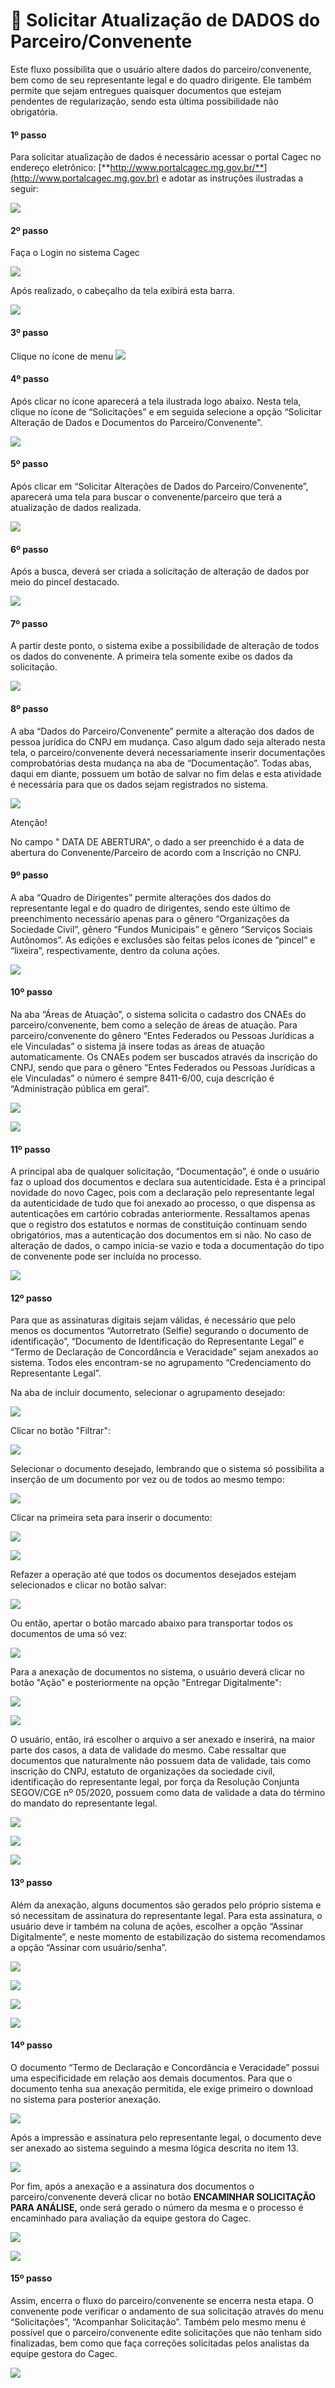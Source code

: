# 🔄 Solicitar Atualização de DADOS do Parceiro/Convenente

Este fluxo possibilita que o usuário altere dados do parceiro/convenente, bem como de seu representante legal e do quadro dirigente. Ele também permite que sejam entregues quaisquer documentos que estejam pendentes de regularização, sendo esta última possibilidade não obrigatória.

#### 1º passo

Para solicitar atualização de dados é necessário acessar o portal Cagec no endereço eletrônico: [**http://www.portalcagec.mg.gov.br/**](http://www.portalcagec.mg.gov.br) e adotar as instruções ilustradas a seguir:

![](<.gitbook/assets/image (43).png>)

#### 2º passo

Faça o Login no sistema Cagec

![](<.gitbook/assets/image (9).png>)

Após realizado, o cabeçalho da tela exibirá esta barra.

![](<.gitbook/assets/image (21).png>)

#### 3º passo

Clique no ícone de menu ![](<.gitbook/assets/image (47).png>)&#x20;

#### 4º passo

Após clicar no ícone aparecerá a tela ilustrada logo abaixo. Nesta tela, clique no ícone de “Solicitações” e em seguida selecione a opção “Solicitar Alteração de Dados e Documentos do Parceiro/Convenente”.

![](.gitbook/assets/solicitar-atualizacao-de-dados-e-documentos-do-parceiro.png)

#### 5º passo&#x20;

Após clicar em “Solicitar Alterações de Dados do Parceiro/Convenente”, aparecerá uma tela para buscar o convenente/parceiro que terá a atualização de dados realizada.

![](<.gitbook/assets/image (4) (1).png>)

#### 6º passo&#x20;

Após a busca, deverá ser criada a solicitação de alteração de dados por meio do pincel destacado.

![](<.gitbook/assets/image (53).png>)

#### 7º passo

A partir deste ponto, o sistema exibe a possibilidade de alteração de todos os dados do convenente. A primeira tela somente exibe os dados da solicitação.

![](<.gitbook/assets/image (57).png>)

#### 8º passo

A aba “Dados do Parceiro/Convenente” permite a alteração dos dados de pessoa jurídica do CNPJ em mudança. Caso algum dado seja alterado nesta tela, o parceiro/convenente deverá necessariamente inserir documentações comprobatórias desta mudança na aba de “Documentação”. Todas abas, daqui em diante, possuem um botão de salvar no fim delas e esta atividade é necessária para que os dados sejam registrados no sistema.

![](<.gitbook/assets/image (39).png>)

&#x20;                                                     Atenção!

No campo " DATA DE ABERTURA", o dado a ser preenchido é a data de abertura  do Convenente/Parceiro de acordo com a Inscrição no CNPJ.

#### 9º passo

A aba “Quadro de Dirigentes” permite alterações dos dados do representante legal e do quadro de dirigentes, sendo este último de preenchimento necessário apenas para o gênero “Organizações da Sociedade Civil”, gênero “Fundos Municipais” e gênero “Serviços Sociais Autônomos”. As edições e exclusões são feitas pelos ícones de “pincel” e “lixeira”, respectivamente, dentro da coluna ações.

![](<.gitbook/assets/image (35).png>)

#### 10º passo

Na aba “Áreas de Atuação”, o sistema solicita o cadastro dos CNAEs do parceiro/convenente, bem como a seleção de áreas de atuação. Para parceiro/convenente do gênero “Entes Federados ou Pessoas Jurídicas a ele Vinculadas” o sistema já insere todas as áreas de atuação automaticamente. Os CNAEs podem ser buscados através da inscrição do CNPJ, sendo que para o gênero “Entes Federados ou Pessoas Jurídicas a ele Vinculadas” o número é sempre 8411-6/00, cuja descrição é “Administração pública em geral”.

![](<.gitbook/assets/image (2).png>)

![](<.gitbook/assets/image (51).png>)

#### 11º passo

A principal aba de qualquer solicitação, “Documentação”, é onde o usuário faz o upload dos documentos e declara sua autenticidade. Esta é a principal novidade do novo Cagec, pois com a declaração pelo representante legal da autenticidade de tudo que foi anexado ao processo, o que dispensa as autenticações em cartório cobradas anteriormente. Ressaltamos apenas que o registro dos estatutos e normas de constituição continuam sendo obrigatórios, mas a autenticação dos documentos em si não. No caso de alteração de dados, o campo inicia-se vazio e toda a documentação do tipo de convenente pode ser incluída no processo.

![](<.gitbook/assets/image (27).png>)

#### 12º passo

Para que as assinaturas digitais sejam válidas, é necessário que pelo menos os documentos “Autorretrato (Selfie) segurando o documento de identificação”, “Documento de Identificação do Representante Legal” e “Termo de Declaração de Concordância e Veracidade” sejam anexados ao sistema. Todos eles encontram-se no agrupamento “Credenciamento do Representante Legal”.

Na aba de incluir documento, selecionar o agrupamento desejado:

![](<.gitbook/assets/image (22).png>)

Clicar no botão "Filtrar":

![](<.gitbook/assets/image (31).png>)

Selecionar o documento desejado, lembrando que o sistema só possibilita a inserção de um documento por vez ou de todos ao mesmo tempo:

![](<.gitbook/assets/image (65).png>)

Clicar na primeira seta para inserir o documento:

![](<.gitbook/assets/image (17).png>)

![](<.gitbook/assets/image (32).png>)

Refazer a operação até que todos os documentos desejados estejam selecionados e clicar no botão salvar:

![](<.gitbook/assets/image (14).png>)

Ou então, apertar o botão marcado abaixo para transportar todos os documentos de uma só vez:

![](<.gitbook/assets/image (34).png>)

Para a anexação de documentos no sistema, o usuário deverá clicar no botão "Ação" e posteriormente na opção "Entregar Digitalmente":

![](<.gitbook/assets/image (26).png>)

![](<.gitbook/assets/image (54).png>)

O usuário, então, irá escolher o arquivo a ser anexado e inserirá, na maior parte dos casos, a data de validade do mesmo. Cabe ressaltar que documentos que naturalmente não possuem data de validade, tais como inscrição do CNPJ, estatuto de organizações da sociedade civil, identificação do representante legal, por força da Resolução Conjunta SEGOV/CGE nº 05/2020, possuem como data de validade a data do término do mandato do representante legal.

![](<.gitbook/assets/image (5).png>)

![](<.gitbook/assets/image (5).png>)

![](<.gitbook/assets/image (11).png>)

#### 13º passo&#x20;

Além da anexação, alguns documentos são gerados pelo próprio sistema e só necessitam de assinatura do representante legal. Para esta assinatura, o usuário deve ir também na coluna de ações, escolher a opção “Assinar Digitalmente”, e neste momento de estabilização do sistema recomendamos a opção “Assinar com usuário/senha”.

![](<.gitbook/assets/image (24).png>)

![](<.gitbook/assets/image (69) (1).png>)

![](<.gitbook/assets/image (16).png>)

![](<.gitbook/assets/image (46).png>)

#### 14º passo

O documento “Termo de Declaração e Concordância e Veracidade” possui uma especificidade em relação aos demais documentos. Para que o documento tenha sua anexação permitida, ele exige primeiro o download no sistema para posterior anexação.

![](<.gitbook/assets/image (38).png>)

Após a impressão e assinatura pelo representante legal, o documento deve ser anexado ao sistema seguindo a mesma lógica descrita no item 13.

![](<.gitbook/assets/image (63).png>)

Por fim, após a anexação e a assinatura dos documentos o parceiro/convenente deverá clicar no botão **ENCAMINHAR SOLICITAÇÃO PARA ANÁLISE,** onde será gerado o número da mesma e o processo é encaminhado para avaliação da equipe gestora do Cagec.

![](<.gitbook/assets/image (44).png>)

![](<.gitbook/assets/image (12).png>)

#### 15º passo

Assim, encerra o fluxo do parceiro/convenente se encerra nesta etapa. O convenente pode verificar o andamento de sua solicitação através do menu “Solicitações”, “Acompanhar Solicitação”. Também pelo mesmo menu é possível que o parceiro/convenente edite solicitações que não tenham sido finalizadas, bem como que faça correções solicitadas pelos analistas da equipe gestora do Cagec.

![](<.gitbook/assets/image (9) (1).png>)

